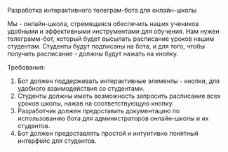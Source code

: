 Разработка интерактивного телеграм-бота для онлайн-школы

Мы - онлайн-школа, стремящаяся обеспечить наших учеников удобными и эффективными инструментами для обучения. Нам нужен телеграмм-бот, который будет высылать расписание уроков нашим студентам. Студенты будут подписаны на бота, и для того, чтобы получить расписание - должны будут нажать на кнопку.


Требования:
1. Бот должен поддерживать интерактивные элементы - кнопки, для удобного взаимодействия со студентами.
2. Студенты должны иметь возможность запросить расписание всех уроков школы, нажав на соответствующую кнопку.
3. Разработчик должен предоставить документацию по использованию бота для администраторов онлайн-школы и их студентов.
4. Бот должен предоставлять простой и интуитивно понятный интерфейс для студентов.
